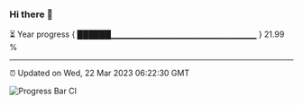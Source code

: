 ### Hi there 👋

⏳ Year progress { ██████▁▁▁▁▁▁▁▁▁▁▁▁▁▁▁▁▁▁▁▁▁▁▁▁ } 21.99 %

---

⏰ Updated on Wed, 22 Mar 2023 06:22:30 GMT

![Progress Bar CI](https://github.com/ZhaoGui/ZhaoGui/workflows/Progress%20Bar%20CI/badge.svg)
